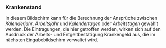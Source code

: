 ### Krankenstand

In diesem Bildschirm kann für die Berechnung der Ansprüche zwischen *Kalenderjahr*, *Arbeitsjahr* und *Kalendertagen* oder *Arbeitstagen* gewählt werden. Die Eintragungen, die hier getroffen werden, wirken sich auf den Ausdruck der Arbeits- und Entgeltbestätigung Krankengeld aus, die im nächsten Eingabebildschirm verwaltet wird.